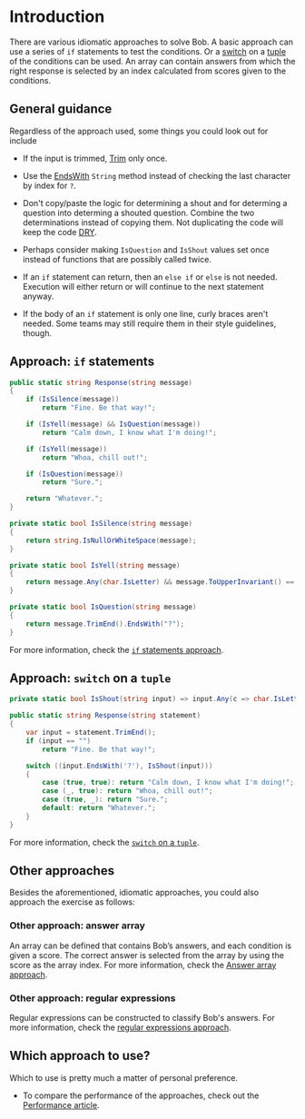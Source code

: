 # Introduction

There are various idiomatic approaches to solve Bob.
A basic approach can use a series of `if` statements to test the conditions.
Or a [switch][switch] on a [tuple][tuple] of the conditions can be used.
An array can contain answers from which the right response is selected by an index calculated from scores given to the conditions.

## General guidance

Regardless of the approach used, some things you could look out for include

- If the input is trimmed, [Trim][trim] only once.

- Use the [EndsWith][endswith] `String` method instead of checking the last character by index for `?`.

- Don't copy/paste the logic for determining a shout and for determing a question into determing a shouted question.
  Combine the two determinations instead of copying them.
  Not duplicating the code will keep the code [DRY][dry].

- Perhaps consider making `IsQuestion` and `IsShout` values set once instead of functions that are possibly called twice.

- If an `if` statement can return, then an `else if` or `else` is not needed.
  Execution will either return or will continue to the next statement anyway.

- If the body of an `if` statement is only one line, curly braces aren't needed.
  Some teams may still require them in their style guidelines, though.

## Approach: `if` statements

```csharp
public static string Response(string message)
{
    if (IsSilence(message))
        return "Fine. Be that way!";

    if (IsYell(message) && IsQuestion(message))
        return "Calm down, I know what I'm doing!";

    if (IsYell(message))
        return "Whoa, chill out!";

    if (IsQuestion(message))
        return "Sure.";

    return "Whatever.";
}

private static bool IsSilence(string message)
{
    return string.IsNullOrWhiteSpace(message);
}

private static bool IsYell(string message)
{
    return message.Any(char.IsLetter) && message.ToUpperInvariant() == message;
}

private static bool IsQuestion(string message)
{
    return message.TrimEnd().EndsWith("?");
}
```

For more information, check the [`if` statements approach][approach-if].

## Approach: `switch` on a `tuple`

```csharp
private static bool IsShout(string input) => input.Any(c => char.IsLetter(c)) && input.ToUpper() == input;

public static string Response(string statement)
{
    var input = statement.TrimEnd();
    if (input == "")
        return "Fine. Be that way!";

    switch ((input.EndsWith('?'), IsShout(input)))
    {
        case (true, true): return "Calm down, I know what I'm doing!";
        case (_, true): return "Whoa, chill out!";
        case (true, _): return "Sure.";
        default: return "Whatever.";
    }
}
```

For more information, check the [`switch` on a `tuple`][approach-switch].

## Other approaches

Besides the aforementioned, idiomatic approaches, you could also approach the exercise as follows:

### Other approach: answer array

An array can be defined that contains Bob’s answers, and each condition is given a score.
The correct answer is selected from the array by using the score as the array index.
For more information, check the [Answer array approach][approach-answer-array].

### Other approach: regular expressions

Regular expressions can be constructed to classify Bob's answers.
For more information, check the [regular expressions approach][approach-regular-expressions].

## Which approach to use?

Which to use is pretty much a matter of personal preference.

- To compare the performance of the approaches, check out the [Performance article][article-performance].

[trim]: https://learn.microsoft.com/en-us/dotnet/api/system.string.trim
[endswith]: https://learn.microsoft.com/en-us/dotnet/api/system.string.endswith
[switch]: https://learn.microsoft.com/en-us/dotnet/csharp/language-reference/statements/selection-statements#the-switch-statement
[tuple]: https://learn.microsoft.com/en-us/dotnet/csharp/language-reference/builtin-types/value-tuples
[dry]: https://en.wikipedia.org/wiki/Don%27t_repeat_yourself
[approach-if]: https://exercism.org/tracks/csharp/exercises/bob/approaches/if
[approach-switch]: https://exercism.org/tracks/csharp/exercises/bob/approaches/switch-on-tuple
[approach-answer-array]: https://exercism.org/tracks/csharp/exercises/bob/approaches/answer-array
[approach-regular-expressions]: https://exercism.org/tracks/csharp/exercises/bob/approaches/regular-expressions
[article-performance]: https://exercism.org/tracks/csharp/exercises/bob/articles/performance
